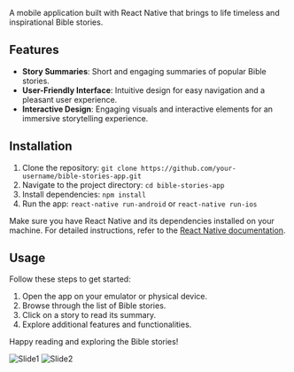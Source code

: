 A mobile application built with React Native that brings to life timeless and inspirational Bible stories.

## Features

- **Story Summaries**: Short and engaging summaries of popular Bible stories.
- **User-Friendly Interface**: Intuitive design for easy navigation and a pleasant user experience.
- **Interactive Design**: Engaging visuals and interactive elements for an immersive storytelling experience.

## Installation

1. Clone the repository: `git clone https://github.com/your-username/bible-stories-app.git`
2. Navigate to the project directory: `cd bible-stories-app`
3. Install dependencies: `npm install`
4. Run the app: `react-native run-android` or `react-native run-ios`

Make sure you have React Native and its dependencies installed on your machine. For detailed instructions, refer to the [React Native documentation](https://reactnative.dev/docs/environment-setup).

## Usage

Follow these steps to get started:

1. Open the app on your emulator or physical device.
2. Browse through the list of Bible stories.
3. Click on a story to read its summary.
4. Explore additional features and functionalities.

Happy reading and exploring the Bible stories!


![Slide1](https://github.com/enoch2-hub/Bible_Stories-expo/assets/151722245/03388aad-f150-4b80-9e8d-059773700bd7)
![Slide2](https://github.com/enoch2-hub/Bible_Stories-expo/assets/151722245/a7e7fef1-1381-4158-98b4-0ac986fe4e9e)
